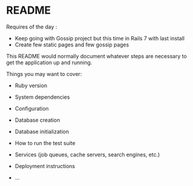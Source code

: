 # README

Requires of the day :

- Keep going with Gossip project but this time in Rails 7 with last install
- Create few static pages and few gossip pages

This README would normally document whatever steps are necessary to get the
application up and running.

Things you may want to cover:

- Ruby version

- System dependencies

- Configuration

- Database creation

- Database initialization

- How to run the test suite

- Services (job queues, cache servers, search engines, etc.)

- Deployment instructions

- ...
